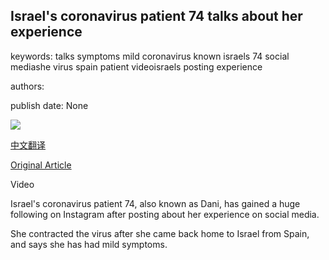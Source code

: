 ## Israel's coronavirus patient 74 talks about her experience

keywords: talks symptoms mild coronavirus known israels 74 social mediashe virus spain patient videoisraels posting experience

authors: 

publish date: None

![](https://ichef.bbci.co.uk/news/1024/branded_news/3FA0/production/_111388261_p087c6m8.jpg)

[中文翻译](Israel%27s%20coronavirus%20patient%2074%20talks%20about%20her%20experience_zh.md)

[Original Article](https://www.bbc.com/news/world-middle-east-51981861)

Video

Israel's coronavirus patient 74, also known as Dani, has gained a huge following on Instagram after posting about her experience on social media.

She contracted the virus after she came back home to Israel from Spain, and says she has had mild symptoms.